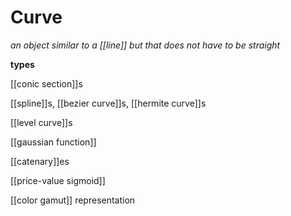 # Curve

_an object similar to a [[line]] but that does not have to be straight_

**types**

[[conic section]]s

[[spline]]s, [[bezier curve]]s, [[hermite curve]]s

[[level curve]]s

[[gaussian function]]

[[catenary]]es

[[price-value sigmoid]]

[[color gamut]] representation
